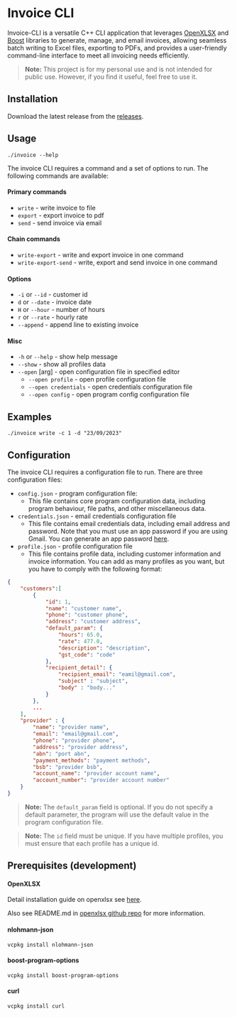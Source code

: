 # Invoice CLI
Invoice-CLI is a versatile C++ CLI application that leverages [OpenXLSX](https://github.com/troldal/OpenXLSX) and [Boost](https://www.boost.org/) libraries to generate, manage, and email invoices, allowing seamless batch writing to Excel files, exporting to PDFs, and provides a user-friendly command-line interface to meet all invoicing needs efficiently.
> **Note:** This project is for my personal use and is not intended for public use. However, if you find it useful, feel free to use it.

## Installation
Download the latest release from the [releases](https://github.com/sean1832/Invoice-CLI/releases/latest).

## Usage
```shell
./invoice --help
```

The invoice CLI requires a command and a set of options to run. The following commands are available:
#### Primary commands
- `write` - write invoice to file
- `export` - export invoice to pdf
- `send` - send invoice via email
#### Chain commands
- `write-export` - write and export invoice in one command
- `write-export-send` - write, export and send invoice in one command

#### Options
- `-i` or `--id` - customer id
- `d` or `--date` - invoice date
- `H` or `--hour`  - number of hours
- `r` or `--rate` - hourly rate
- `--append` - append line to existing invoice

#### Misc
- `-h` or `--help` - show help message
- `--show` - show all profiles data
- `--open` [arg] - open configuration file in specified editor
  - `--open profile` - open profile configuration file
  - `--open credentials` - open credentials configuration file
  - `--open config` - open program config configuration file

## Examples
```shell
./invoice write -c 1 -d "23/09/2023"
```

## Configuration
The invoice CLI requires a configuration file to run. There are three configuration files:
- `config.json` - program configuration file:
  - This file contains core program configuration data, including program behaviour, file paths, and other miscellaneous data.
- `credentials.json` - email credentials configuration file
  - This file contains email credentials data, including email address and password. Note that you must use an app password if you are using Gmail. You can generate an app password [here](https://myaccount.google.com/apppasswords).
- `profile.json` - profile configuration file
  - This file contains profile data, including customer information and invoice information. You can add as many profiles as you want, but you have to comply with the following format:
```json
{
    "customers":[
        {
            "id": 1,
            "name": "customer name",
            "phone": "customer phone",
            "address": "customer address",
            "default_param": {
                "hours": 65.0,
                "rate": 477.0,
                "description": "description",
                "gst_code": "code"
            },
            "recipient_detail": {
                "recipient_email": "eamil@gmail.com",
                "subject" : "subject",
                "body" : "body..."
            }
        },
        ...
    ],
    "provider" : {
        "name": "provider name",
        "email": "email@gmail.com",
        "phone": "provider phone",
        "address": "provider address",
        "abn": "port abn",
        "payment_methods": "payment methods",
        "bsb": "provider bsb",
        "account_name": "provider account name",
        "account_number": "provider account number"
    }
}
```

> **Note:** The `default_param` field is optional. If you do not specify a default parameter, the program will use the default value in the program configuration file.

> **Note:** The `id` field must be unique. If you have multiple profiles, you must ensure that each profile has a unique id.


## Prerequisites (development)
#### OpenXLSX
Detail installation guide on openxlsx see [here](documentation/openxlsx_installation.md).

Also see README.md in [openxlsx github repo](https://github.com/troldal/OpenXLSX) for more information.

#### nlohmann-json
```shell
vcpkg install nlohmann-json
```
#### boost-program-options
```shell
vcpkg install boost-program-options
```
#### curl
```shell
vcpkg install curl
```
